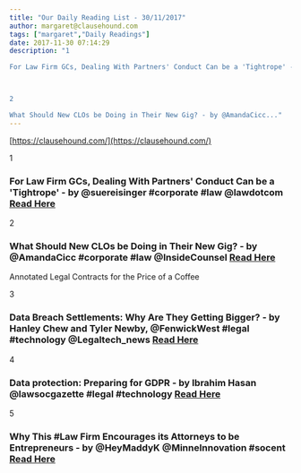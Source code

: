 ```yaml
---
title: "Our Daily Reading List - 30/11/2017"
author: margaret@clausehound.com
tags: ["margaret","Daily Readings"]
date: 2017-11-30 07:14:29
description: "1

For Law Firm GCs, Dealing With Partners' Conduct Can be a 'Tightrope' - by @suereisinger #corporate #law @lawdotcom Read Here



2

What Should New CLOs be Doing in Their New Gig? - by @AmandaCicc..."
---
```


[https://clausehound.com/](https://clausehound.com/)

1

### For Law Firm GCs, Dealing With Partners' Conduct Can be a 'Tightrope' - by @suereisinger #corporate #law @lawdotcom [Read Here](https://goo.gl/mQdmZX)

2

### What Should New CLOs be Doing in Their New Gig? - by @AmandaCicc #corporate #law @InsideCounsel [Read Here](https://goo.gl/h8dXFp)

Annotated Legal Contracts
for the Price of a Coffee

3

### Data Breach Settlements: Why Are They Getting Bigger? - by Hanley Chew and Tyler Newby, @FenwickWest #legal #technology @Legaltech_news [Read Here](https://goo.gl/hFJX6L)

4

### Data protection: Preparing for GDPR - by Ibrahim Hasan @lawsocgazette #legal #technology [Read Here](https://goo.gl/HDuydc)

5

### Why This #Law Firm Encourages its Attorneys to be Entrepreneurs - by @HeyMaddyK @MinneInnovation #socent  [Read Here](https://goo.gl/QvSbXj)